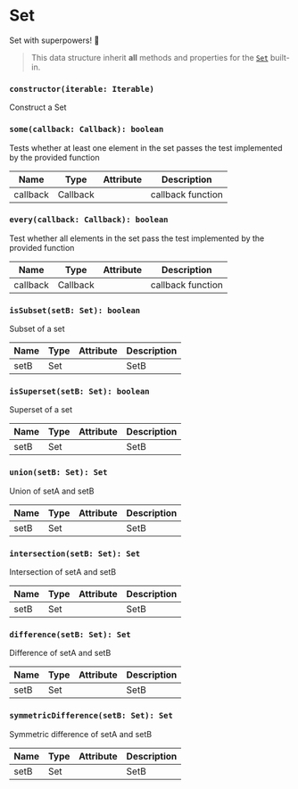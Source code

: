 # Set

Set with superpowers! 💪

> This data structure inherit **all** methods and properties for the [`Set`](https://developer.mozilla.org/en-US/docs/Web/JavaScript/Reference/Global_Objects/Set) built-in.

### `constructor(iterable: Iterable)`

Construct a Set

### `some(callback: Callback): boolean`

Tests whether at least one element in the set passes the test implemented by the provided function

| Name     | Type     | Attribute | Description       |
| -------- | -------- | --------- | ----------------- |
| callback | Callback |           | callback function |

### `every(callback: Callback): boolean`

Test whether all elements in the set pass the test implemented by the provided function

| Name     | Type     | Attribute | Description       |
| -------- | -------- | --------- | ----------------- |
| callback | Callback |           | callback function |

### `isSubset(setB: Set): boolean`

Subset of a set

| Name | Type | Attribute | Description |
| ---- | ---- | --------- | ----------- |
| setB | Set  |           | SetB        |

### `isSuperset(setB: Set): boolean`

Superset of a set

| Name | Type | Attribute | Description |
| ---- | ---- | --------- | ----------- |
| setB | Set  |           | SetB        |

### `union(setB: Set): Set`

Union of setA and setB

| Name | Type | Attribute | Description |
| ---- | ---- | --------- | ----------- |
| setB | Set  |           | SetB        |

### `intersection(setB: Set): Set`

Intersection of setA and setB

| Name | Type | Attribute | Description |
| ---- | ---- | --------- | ----------- |
| setB | Set  |           | SetB        |

### `difference(setB: Set): Set`

Difference of setA and setB

| Name | Type | Attribute | Description |
| ---- | ---- | --------- | ----------- |
| setB | Set  |           | SetB        |

### `symmetricDifference(setB: Set): Set`

Symmetric difference of setA and setB

| Name | Type | Attribute | Description |
| ---- | ---- | --------- | ----------- |
| setB | Set  |           | SetB        |
